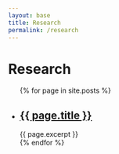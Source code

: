 ```yaml
---
layout: base
title: Research
permalink: /research
---
```


<h1>Research</h1>

<ul>
  {% for page in site.posts %}
    <li>
      <h2><a href="{{ page.url }}">{{ page.title }}</a></h2>
      {{ page.excerpt }}
    </li>
  {% endfor %}
</ul>
